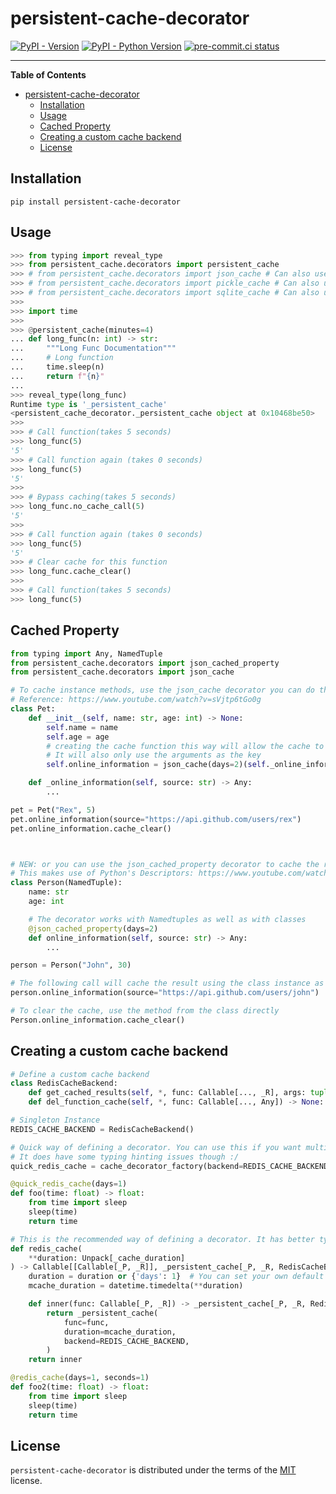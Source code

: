 # persistent-cache-decorator

[![PyPI - Version](https://img.shields.io/pypi/v/persistent-cache-decorator.svg)](https://pypi.org/project/persistent-cache-decorator)
[![PyPI - Python Version](https://img.shields.io/pypi/pyversions/persistent-cache-decorator.svg)](https://pypi.org/project/persistent-cache-decorator)
[![pre-commit.ci status](https://results.pre-commit.ci/badge/github/FlavioAmurrioCS/persistent-cache-decorator/main.svg)](https://results.pre-commit.ci/latest/github/FlavioAmurrioCS/persistent-cache-decorator/main)

-----

**Table of Contents**

- [persistent-cache-decorator](#persistent-cache-decorator)
  - [Installation](#installation)
  - [Usage](#usage)
  - [Cached Property](#cached-property)
  - [Creating a custom cache backend](#creating-a-custom-cache-backend)
  - [License](#license)

## Installation

```console
pip install persistent-cache-decorator
```

## Usage
```python
>>> from typing import reveal_type
>>> from persistent_cache.decorators import persistent_cache
>>> # from persistent_cache.decorators import json_cache # Can also use one of this specific cache methods
>>> # from persistent_cache.decorators import pickle_cache # Can also use one of this specific cache methods
>>> # from persistent_cache.decorators import sqlite_cache # Can also use one of this specific cache methods
>>>
>>> import time
>>>
>>> @persistent_cache(minutes=4)
... def long_func(n: int) -> str:
...     """Long Func Documentation"""
...     # Long function
...     time.sleep(n)
...     return f"{n}"
...
>>> reveal_type(long_func)
Runtime type is '_persistent_cache'
<persistent_cache_decorator._persistent_cache object at 0x10468be50>
>>>
>>> # Call function(takes 5 seconds)
>>> long_func(5)
'5'
>>> # Call function again (takes 0 seconds)
>>> long_func(5)
'5'
>>>
>>> # Bypass caching(takes 5 seconds)
>>> long_func.no_cache_call(5)
'5'
>>>
>>> # Call function again (takes 0 seconds)
>>> long_func(5)
'5'
>>> # Clear cache for this function
>>> long_func.cache_clear()
>>>
>>> # Call function(takes 5 seconds)
>>> long_func(5)
```

## Cached Property
```python
from typing import Any, NamedTuple
from persistent_cache.decorators import json_cached_property
from persistent_cache.decorators import json_cache

# To cache instance methods, use the json_cache decorator you can do the following:
# Reference: https://www.youtube.com/watch?v=sVjtp6tGo0g
class Pet:
    def __init__(self, name: str, age: int) -> None:
        self.name = name
        self.age = age
        # creating the cache function this way will allow the cache to be cleared using the instance
        # It will also only use the arguments as the key
        self.online_information = json_cache(days=2)(self._online_information)

    def _online_information(self, source: str) -> Any:
        ...

pet = Pet("Rex", 5)
pet.online_information(source="https://api.github.com/users/rex")
pet.online_information.cache_clear()



# NEW: or you can use the json_cached_property decorator to cache the result of a method
# This makes use of Python's Descriptors: https://www.youtube.com/watch?v=vBys0SwYvCQ
class Person(NamedTuple):
    name: str
    age: int

    # The decorator works with Namedtuples as well as with classes
    @json_cached_property(days=2)
    def online_information(self, source: str) -> Any:
        ...

person = Person("John", 30)

# The following call will cache the result using the class instance as well as the arguments as the key
person.online_information(source="https://api.github.com/users/john")

# To clear the cache, use the method from the class directly
Person.online_information.cache_clear()
```

## Creating a custom cache backend

```python
# Define a custom cache backend
class RedisCacheBackend:
    def get_cached_results(self, *, func: Callable[..., _R], args: tuple[Any, ...], kwargs: dict[str, Any], lifespan: datetime.timedelta) -> _R: ...
    def del_function_cache(self, *, func: Callable[..., Any]) -> None: ...

# Singleton Instance
REDIS_CACHE_BACKEND = RedisCacheBackend()

# Quick way of defining a decorator. You can use this if you want multiple decorators with different cache durations.
# It does have some typing hinting issues though :/
quick_redis_cache = cache_decorator_factory(backend=REDIS_CACHE_BACKEND)

@quick_redis_cache(days=1)
def foo(time: float) -> float:
    from time import sleep
    sleep(time)
    return time

# This is the recommended way of defining a decorator. It has better typing hinting.
def redis_cache(
    **duration: Unpack[_cache_duration]
) -> Callable[[Callable[_P, _R]], _persistent_cache[_P, _R, RedisCacheBackend]]:
    duration = duration or {'days': 1}  # You can set your own default cache duration.
    mcache_duration = datetime.timedelta(**duration)

    def inner(func: Callable[_P, _R]) -> _persistent_cache[_P, _R, RedisCacheBackend]:
        return _persistent_cache(
            func=func,
            duration=mcache_duration,
            backend=REDIS_CACHE_BACKEND,
        )
    return inner

@redis_cache(days=1, seconds=1)
def foo2(time: float) -> float:
    from time import sleep
    sleep(time)
    return time

```

## License

`persistent-cache-decorator` is distributed under the terms of the [MIT](https://spdx.org/licenses/MIT.html) license.
